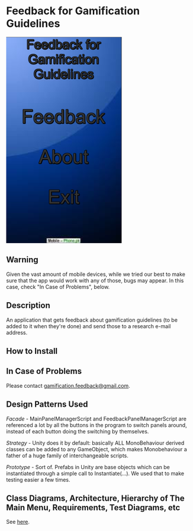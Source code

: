 # Feedback for Gamification Guidelines

![](https://github.com/Clauvin/Teste-Mobile/blob/master/For%20The%20Wiki/Image.png)

## Warning

Given the vast amount of mobile devices, while we tried our best to make sure that the app would work with any of those, bugs may appear. In this case, check "In Case of Problems", below.

## Description

An application that gets feedback about gamification guidelines (to be added to it when they're done) and send those to a research e-mail address.

## How to Install



## In Case of Problems

Please contact gamification.feedback@gmail.com.

## Design Patterns Used

*Facade* - MainPanelManagerScript and FeedbackPanelManagerScript are referenced a lot by all the buttons in the program to switch panels around, instead of each button doing the switching by themselves.

*Strategy* - Unity does it by default: basically ALL MonoBehaviour derived classes can be added to any GameObject, which makes Monobehaviour a father of a huge family of interchangeable scripts.

*Prototype* - Sort of. Prefabs in Unity are base objects which can be instantiated through a simple call to Instantiate(...). We used that to make testing easier a few times.

## Class Diagrams, Architecture, Hierarchy of The Main Menu, Requirements, Test Diagrams, etc

See [here](https://github.com/Clauvin/Teste-Mobile/wiki/).
